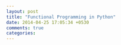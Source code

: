 ```yaml
---
layout: post
title: "Functional Programming in Python"
date: 2014-04-25 17:05:34 +0530
comments: true
categories: 
---
```

